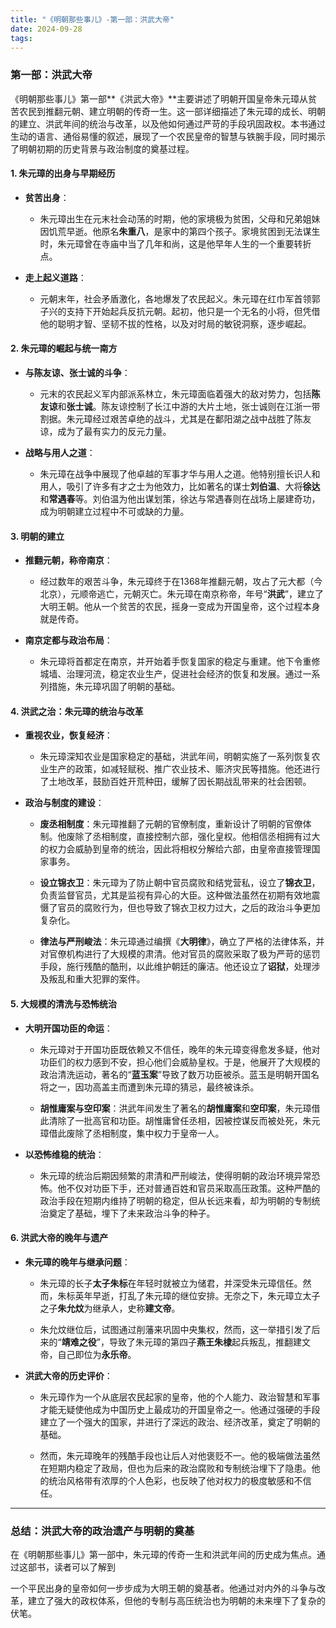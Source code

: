 ```yaml
---
title: "《明朝那些事儿》-第一部：洪武大帝"
date: 2024-09-28
tags:
---
```


### **第一部：洪武大帝**

《明朝那些事儿》第一部**《洪武大帝》**主要讲述了明朝开国皇帝朱元璋从贫苦农民到推翻元朝、建立明朝的传奇一生。这一部详细描述了朱元璋的成长、明朝的建立、洪武年间的统治与改革，以及他如何通过严苛的手段巩固政权。本书通过生动的语言、通俗易懂的叙述，展现了一个农民皇帝的智慧与铁腕手段，同时揭示了明朝初期的历史背景与政治制度的奠基过程。

#### 1. **朱元璋的出身与早期经历**

- **贫苦出身**：
  - 朱元璋出生在元末社会动荡的时期，他的家境极为贫困，父母和兄弟姐妹因饥荒早逝。他原名**朱重八**，是家中的第四个孩子。家境贫困到无法谋生时，朱元璋曾在寺庙中当了几年和尚，这是他早年人生的一个重要转折点。
  
- **走上起义道路**：
  - 元朝末年，社会矛盾激化，各地爆发了农民起义。朱元璋在红巾军首领郭子兴的支持下开始起兵反抗元朝。起初，他只是一个无名的小将，但凭借他的聪明才智、坚韧不拔的性格，以及对时局的敏锐洞察，逐步崛起。

#### 2. **朱元璋的崛起与统一南方**

- **与陈友谅、张士诚的斗争**：
  - 元末的农民起义军内部派系林立，朱元璋面临着强大的敌对势力，包括**陈友谅**和**张士诚**。陈友谅控制了长江中游的大片土地，张士诚则在江浙一带割据。朱元璋经过艰苦卓绝的战斗，尤其是在鄱阳湖之战中战胜了陈友谅，成为了最有实力的反元力量。
  
- **战略与用人之道**：
  - 朱元璋在战争中展现了他卓越的军事才华与用人之道。他特别擅长识人和用人，吸引了许多有才之士为他效力，比如著名的谋士**刘伯温**、大将**徐达**和**常遇春**等。刘伯温为他出谋划策，徐达与常遇春则在战场上屡建奇功，成为明朝建立过程中不可或缺的力量。

#### 3. **明朝的建立**

- **推翻元朝，称帝南京**：
  - 经过数年的艰苦斗争，朱元璋终于在1368年推翻元朝，攻占了元大都（今北京），元顺帝逃亡，元朝灭亡。朱元璋在南京称帝，年号“**洪武**”，建立了大明王朝。他从一个贫苦的农民，摇身一变成为开国皇帝，这个过程本身就是传奇。
  
- **南京定都与政治布局**：
  - 朱元璋将首都定在南京，并开始着手恢复国家的稳定与重建。他下令重修城墙、治理河流，稳定农业生产，促进社会经济的恢复和发展。通过一系列措施，朱元璋巩固了明朝的基础。

#### 4. **洪武之治：朱元璋的统治与改革**

- **重视农业，恢复经济**：
  - 朱元璋深知农业是国家稳定的基础，洪武年间，明朝实施了一系列恢复农业生产的政策，如减轻赋税、推广农业技术、赈济灾民等措施。他还进行了土地改革，鼓励百姓开荒种田，缓解了因长期战乱带来的社会困顿。
  
- **政治与制度的建设**：
  - **废丞相制度**：朱元璋推翻了元朝的官僚制度，重新设计了明朝的官僚体制。他废除了丞相制度，直接控制六部，强化皇权。他相信丞相拥有过大的权力会威胁到皇帝的统治，因此将相权分解给六部，由皇帝直接管理国家事务。
  
  - **设立锦衣卫**：朱元璋为了防止朝中官员腐败和结党营私，设立了**锦衣卫**，负责监督官员，尤其是监视有异心的大臣。这种做法虽然在初期有效地震慑了官员的腐败行为，但也导致了锦衣卫权力过大，之后的政治斗争更加复杂化。
  
  - **律法与严刑峻法**：朱元璋通过编撰《**大明律**》，确立了严格的法律体系，并对官僚机构进行了大规模的肃清。他对官员的腐败采取了极为严苛的惩罚手段，施行残酷的酷刑，以此维护朝廷的廉洁。他还设立了**诏狱**，处理涉及叛乱和重大犯罪的案件。
  
#### 5. **大规模的清洗与恐怖统治**

- **大明开国功臣的命运**：
  - 朱元璋对于开国功臣既依赖又不信任，晚年的朱元璋变得愈发多疑，他对功臣们的权力感到不安，担心他们会威胁皇权。于是，他展开了大规模的政治清洗运动，著名的“**蓝玉案**”导致了数万功臣被杀。蓝玉是明朝开国名将之一，因功高盖主而遭到朱元璋的猜忌，最终被诛杀。
  
  - **胡惟庸案与空印案**：洪武年间发生了著名的**胡惟庸案**和**空印案**，朱元璋借此清除了一批高官和功臣。胡惟庸曾任丞相，因被控谋反而被处死，朱元璋借此废除了丞相制度，集中权力于皇帝一人。

- **以恐怖维稳的统治**：
  - 朱元璋的统治后期因频繁的肃清和严刑峻法，使得明朝的政治环境异常恐怖。他不仅对功臣下手，还对普通百姓和官员采取高压政策。这种严酷的政治手段在短期内维持了明朝的稳定，但从长远来看，却为明朝的专制统治奠定了基础，埋下了未来政治斗争的种子。

#### 6. **洪武大帝的晚年与遗产**

- **朱元璋的晚年与继承问题**：
  - 朱元璋的长子**太子朱标**在年轻时就被立为储君，并深受朱元璋信任。然而，朱标英年早逝，打乱了朱元璋的继位安排。无奈之下，朱元璋立太子之子**朱允炆**为继承人，史称**建文帝**。
  
  - 朱允炆继位后，试图通过削藩来巩固中央集权，然而，这一举措引发了后来的“**靖难之役**”，导致了朱元璋的第四子**燕王朱棣**起兵叛乱，推翻建文帝，自己即位为**永乐帝**。

- **洪武大帝的历史评价**：
  - 朱元璋作为一个从底层农民起家的皇帝，他的个人能力、政治智慧和军事才能无疑使他成为中国历史上最成功的开国皇帝之一。他通过强硬的手段建立了一个强大的国家，并进行了深远的政治、经济改革，奠定了明朝的基础。
  
  - 然而，朱元璋晚年的残酷手段也让后人对他褒贬不一。他的极端做法虽然在短期内稳定了政局，但也为后来的政治腐败和专制统治埋下了隐患。他的统治风格带有浓厚的个人色彩，也反映了他对权力的极度敏感和不信任。

---

### **总结：洪武大帝的政治遗产与明朝的奠基**

在《明朝那些事儿》第一部中，朱元璋的传奇一生和洪武年间的历史成为焦点。通过这部书，读者可以了解到

一个平民出身的皇帝如何一步步成为大明王朝的奠基者。他通过对内外的斗争与改革，建立了强大的政权体系，但他的专制与高压统治也为明朝的未来埋下了复杂的伏笔。